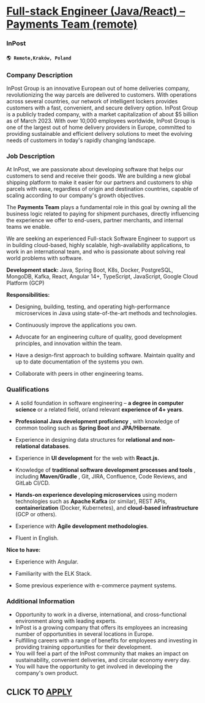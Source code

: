 # [Full-stack Engineer (Java/React) – Payments Team (remote)](https://www.remotewlb.com/apply/full-stack-engineer-java-react-payments-team-remote)  
### InPost  
#### `🌎 Remote,Kraków, Poland`  

### **Company Description**

InPost Group is an innovative European out of home deliveries company, revolutionizing the way parcels are delivered to customers. With operations across several countries, our network of intelligent lockers provides customers with a fast, convenient, and secure delivery option. InPost Group is a publicly traded company, with a market capitalization of about $5 billion as of March 2023. With over 10,000 employees worldwide, InPost Group is one of the largest out of home delivery providers in Europe, committed to providing sustainable and efficient delivery solutions to meet the evolving needs of customers in today's rapidly changing landscape.

### **Job Description**

At InPost, we are passionate about developing software that helps our customers to send and receive their goods. We are building a new global shipping platform to make it easier for our partners and customers to ship parcels with ease, regardless of origin and destination countries, capable of scaling according to our company's growth objectives.

The **Payments Team** plays a fundamental role in this goal by owning all the business logic related to paying for shipment purchases, directly influencing the experience we offer to end-users, partner merchants, and internal teams we enable.

We are seeking an experienced Full-stack Software Engineer to support us in building cloud-based, highly scalable, high-availability applications, to work in an international team, and who is passionate about solving real world problems with software.

**Development stack:** Java, Spring Boot, K8s, Docker, PostgreSQL, MongoDB, Kafka, React, Angular 14+, TypeScript, JavaScript, Google Cloud Platform (GCP)

**Responsibilities:**

  * Designing, building, testing, and operating high-performance microservices in Java using state-of-the-art methods and technologies. 

  * Continuously improve the applications you own. 

  * Advocate for an engineering culture of quality, good development principles, and innovation within the team. 

  * Have a design-first approach to building software. Maintain quality and up to date documentation of the systems you own. 

  * Collaborate with peers in other engineering teams. 

### **Qualifications**

  * A solid foundation in software engineering – **a degree in computer science** or a related field, or/and relevant **experience of 4+ years**. 

  * **Professional Java development proficiency** , with knowledge of common tooling such as **Spring Boot** and **JPA/Hibernate**. 

  * Experience in designing data structures for **relational and non-relational databases**.

  * Experience in **UI development** for the web with **React.js.**

  * Knowledge of **traditional software development processes and tools** , including **Maven/Gradle** , Git, JIRA, Confluence, Code Reviews, and GitLab CI/CD.

  *  **Hands-on experience developing microservices** using modern technologies such as **Apache Kafka** (or similar), REST APIs, **containerization** (Docker, Kubernetes), and **cloud-based infrastructure** (GCP or others).

  * Experience with **Agile development methodologies**.

  * Fluent in English.

 **Nice to have:**

  * Experience with Angular. 

  * Familiarity with the ELK Stack. 

  * Some previous experience with e-commerce payment systems. 

### **Additional Information**

  * Opportunity to work in a diverse, international, and cross-functional environment along with leading experts.
  * InPost is a growing company that offers its employees an increasing number of opportunities in several locations in Europe.
  * Fulfilling careers with a range of benefits for employees and investing in providing training opportunities for their development.
  * You will feel a part of the InPost community that makes an impact on sustainability, convenient deliveries, and circular economy every day.
  * You will have the opportunity to get involved in developing the company's own product.

  
## CLICK TO [APPLY](https://www.remotewlb.com/apply/full-stack-engineer-java-react-payments-team-remote)

